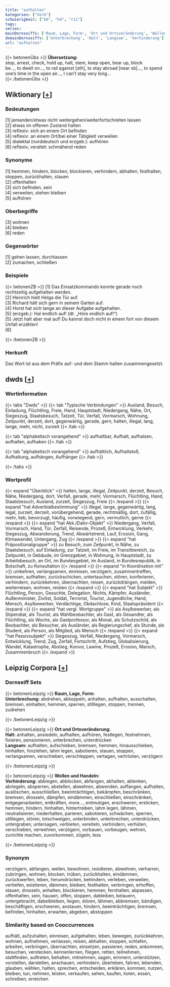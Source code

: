 ```yaml
---
title: "aufhalten"
kategorien: ["Verb"]
schwierigkeit: ["k6", "h4", "r11"]
tags:
series:
mainDornseiffs: ['Raum, Lage, Form', 'Ort und Ortsveränderung', 'Wollen und Handeln']
domainDornseiffs: ['Unterbrechung', 'Halt', 'Langsam', 'Verhinderung']
url: "aufhalten"
---
```


{{< betonenÜbs >}}
**Übersetzung:**  
stop, arrest, check, hold up, halt, stem, keep open, bear up, block  
be..., to dwell on..., to rail against [sth], to stay abroad [near sb]..., to spend one’s time in the open air..., I can’t stay very long...  
{{< /betonenÜbs >}}

## Wiktionary [[+](https://de.wiktionary.org/wiki/aufhalten)]

### Bedeutungen
[1] jemanden/etwas nicht weitergehen/weiterfortschreiten lassen  
[2] etwas im offenen Zustand halten  
[3] reflexiv: sich an einem Ort befinden  
[4] reflexiv: an einem Ort/bei einer Tätigkeit verweilen  
[5] dialektal (norddeutsch und erzgeb.): aufhören  
[6] reflexiv, veraltet: schmähend reden  

### Synonyme
[1] hemmen, hindern, blocken, blockieren, verhindern, abhalten, festhalten, stoppen, zurückhalten, stauen  
[2] offenhalten  
[3] sich befinden, sein  
[4] verweilen, stehen bleiben  
[5] aufhören  

### Oberbegriffe
[3] wohnen  
[4] bleiben  
[6] reden  

### Gegenwörter
[1] gehen lassen, durchlassen  
[2] zumachen, schließen  

### Beispiele
{{< betonenZB >}}
[1] Das Einsatzkommando konnte gerade noch rechtzeitig aufgehalten werden.  
[2] Heinrich hielt Helga die Tür auf.  
[3] Richard hält sich gern in seinem Garten auf.  
[4] Horst hat sich lange an dieser Aufgabe aufgehalten.  
[5] (erzgeb.): Hal èndlich auf! (dt. „Höre endlich auf!“)  
[5] Jetzt halt aber mal auf! Du kannst doch nicht in einem fort von diesem Unfall erzählen!  
[6]  

{{< /betonenZB >}}
### Herkunft
Das Wort ist aus dem Präfix auf- und dem Stamm halten zusammengesetzt.  



## dwds [[+](https://www.dwds.de/wb/aufhalten)]

### Wortinformation
{{< tabs "Dwds" >}}
{{< tab "Typische Verbindungen" >}}
Ausland, Besuch, Einladung, Flüchtling, Freie, Hand, Hauptstadt, Niedergang, Nähe, Ort, Siegeszug, Staatsbesuch, Tatzeit, Tür, Verfall, Vormarsch, Wohnung, Zeitpunkt, derzeit, dort, gegenwärtig, gerade, gern, halten, illegal, lang, lange, mehr, nicht, zurzeit
{{< /tab >}}

{{< tab "alphabetisch vorangehend" >}}
aufhaltbar, Aufhalt, aufhalsen, aufhallen, aufhaken
{{< /tab >}}

{{< tab "alphabetisch vorangehend" >}}
aufhältlich, Aufhaltstoß, Aufhaltung, aufhängen, Aufhänger
{{< /tab >}}

{{< /tabs >}}

### Wortprofil
{{< expand "Überblick" >}} halten, lange, illegal, Zeitpunkt, derzeit, Besuch, Nähe, Niedergang, dort, Verfall, gerade, mehr, Vormarsch, Flüchtling, Hand, Staatsbesuch, Ausland, zurzeit, Siegeszug, Freie {{< /expand >}}
{{< expand "hat Adverbialbestimmung" >}} illegal, lange, gegenwärtig, lang, legal, zurzeit, derzeit, vorübergehend, gerade, rechtmäßig, dort, zufällig, mehr, lieb, bevorzugt, häufig, vorwiegend, gern, vermutlich, gerne {{< /expand >}}
{{< expand "hat Akk./Dativ-Objekt" >}} Niedergang, Verfall, Vormarsch, Hand, Tür, Zerfall, Reisende, Prozeß, Entwicklung, Verkehr, Siegeszug, Abwanderung, Trend, Abwärtstrend, Lauf, Erosion, Gang, Klimawandel, Untergang, Zug {{< /expand >}}
{{< expand "hat Präpositionalgruppe" >}} zu Besuch, zum Zeitpunkt, in Nähe, zu Staatsbesuch, auf Einladung, zur Tatzeit, im Freie, im Transitbereich, zu Zeitpunkt, in Gebäude, im Grenzgebiet, in Wohnung, in Hauptstadt, zu Arbeitsbesuch, an Ort, im Bundesgebiet, im Ausland, in Bundesrepublik, in Botschaft, zu Konsultation {{< /expand >}}
{{< expand "in Koordination mit" >}} umkehren, verlangsamen, einreisen, verzögern, zusammentreffen, bremsen, aufhalten, zurückschicken, untertauchen, stören, konferieren, verhindern, zurückkehren, übernachten, reisen, zurückdrängen, melden, weiterreisen, wohnen, reisten {{< /expand >}}
{{< expand "hat Subjekt" >}} Flüchtling, Person, Gesuchte, Delegation, Nichts, Kämpfer, Ausländer, Außenminister, Zivilist, Soldat, Terrorist, Tourist, Jugendliche, Hand, Mensch, Asylbewerber, Verdächtige, Obdachlose, Kind, Staatspräsident {{< /expand >}}
{{< expand "hat vergl. Wortgruppe" >}} als Asylbewerber, als Stipendiat, als Tourist, als Wahlbeobachter, als Gast, als Gesandter, als Flüchtling, als Woche, als Gastprofessor, als Monat, als Schutzschild, als Beobachter, als Besucher, als Ausländer, als Regierungschef, als Stunde, als Student, als Person, als Mitglied, als Mensch {{< /expand >}}
{{< expand "hat Passivsubjekt" >}} Siegeszug, Verfall, Niedergang, Vormarsch, Entwicklung, Trend, Zug, Zerfall, Fortschritt, Aufstieg, Globalisierung, Wandel, Katastrophe, Abstieg, Konvoi, Lawine, Prozeß, Erosion, Marsch, Zusammenbruch {{< /expand >}}

## Leipzig Corpora [[+](https://corpora.uni-leipzig.de/en/res?word=aufhalten&corpusId=deu_newscrawl-public_2018)]

### Dornseiff Sets
{{< betonenLeipzig >}}
**Raum, Lage, Form:**  
**Unterbrechung:** abdrehen, abkoppeln, anhalten, aufhalten, ausschalten, bremsen, einhalten, hemmen, sperren, stilllegen, stoppen, trennen, zudrehen  

{{< /betonenLeipzig >}}


{{< betonenLeipzig >}}
**Ort und Ortsveränderung:**  
**Halt:** anhalten, ansiedeln, aufhalten, aufhören, festlegen, festnehmen, fixieren, pensionieren, unterbrechen, unterdrücken  
**Langsam:** aufhalten, aufschieben, bremsen, hemmen, hinausschieben, hinhalten, hinziehen, lahm legen, sabotieren, stauen, stoppen, verlangsamen, verschieben, verschleppen, vertagen, vertrösten, verzögern  

{{< /betonenLeipzig >}}


{{< betonenLeipzig >}}
**Wollen und Handeln:**  
**Verhinderung:** abbiegen, abblocken, abfangen, abhalten, ablenken, abriegeln, absperren, abstellen, abwehren, abwenden, auffangen, aufhalten, auslöschen, ausschließen, beeinträchtigen, bekämpfen, beschränken, bremsen, drosseln, dämpfen, eindämmen, einschließen, einschränken, entgegenarbeiten, entkräften, more..., entmutigen, erschweren, ersticken, hemmen, hindern, hinhalten, hintertreiben, lahm legen, lähmen, neutralisieren, niederhalten, parieren, sabotieren, schwächen, sperren, stilllegen, stören, totschweigen, unterbinden, unterbrechen, unterdrücken, untergraben, untersagen, verbieten, vereiteln, verhindern, verhüten, verschieben, verwehren, verzögern, vorbauen, vorbeugen, wehren, zunichte machen, zuvorkommen, zügeln, less  

{{< /betonenLeipzig >}}

### Synonym
verzögern, abfangen, weilen, bewohnen, residieren, abwehren, verharren, zubringen, wohnen, blocken, trüben, zurückhalten, eindämmen, zurückwerfen, leben, herumdrücken, behindern, verleben, verweilen, vertiefen, existieren, dämmen, bleiben, festhalten, verbringen, erhoffen, stauen, drosseln, anhalten, blockieren, hemmen, fernhalten, abpassen, offenhalten, sein, hausen, offen, stoppen, dableiben, belauern, untergebracht, dabeibleiben, liegen, stören, lähmen, abbremsen, bändigen, beschäftigen, erschweren, anstauen, hindern, beeinträchtigen, bremsen, befinden, hinhalten, erwarten, abgeben, abstoppen


### Similarity based on Cooccurrences
aufhält, aufzuhalten, einreisen, aufgehalten, leben, bewegen, zurückkehren, wohnen, aufnehmen, verlassen, reisen, abhalten, stoppen, schlafen, arbeiten, verbringen, übernachten, einsetzen, passieren, reden, ankommen, besuchen, verstecken, kennenlernen, fliegen, retten, teilnehmen, stattfinden, auftreten, behalten, mitnehmen, sagen, erinnern, unterstützen, vorstellen, darstellen, anschauen, verhindern, überleben, fahren, lebenden, glauben, wählen, halten, sprechen, entscheiden, erklären, kommen, nutzen, bleiben, tun, nehmen, leisten, verkaufen, sehen, kaufen, holen, essen, schreiben, erreichen

